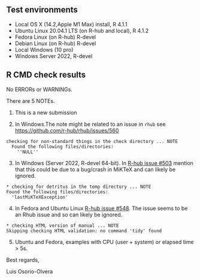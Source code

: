## Test environments

* Local OS X (14.2,Apple M1 Max) install, R 4.1.1
* Ubuntu Linux 20.04.1 LTS (on R-hub and local), R 4.1.2
* Fedora Linux (on R-hub) R-devel
* Debian Linux (on R-hub) R-devel
* Local Windows (10 pro)
* Windows Server 2022, R-devel

## R CMD check results

No ERRORs or WARNINGs. 

There are 5 NOTEs.

1. This is a new submission

2. In Windows.The note might be related to an issue in `rhub` see 
https://github.com/r-hub/rhub/issues/560

```
checking for non-standard things in the check directory ... NOTE
  Found the following files/directories:
    ''NULL''
```

3. In Windows (Server 2022, R-devel 64-bit). In [R-hub issue #503](https://github.com/r-hub/rhub/issues/503) mention that this could be due 
to a bug/crash in MiKTeX and can likely be ignored.

```
* checking for detritus in the temp directory ... NOTE
Found the following files/directories:
  'lastMiKTeXException'
```


4. In Fedora and Ubuntu Linux [R-hub issue #548](https://github.com/r-hub/rhub/issues/548).
   The issue seems to be an Rhub issue and so can likely be ignored. 
```
* checking HTML version of manual ... NOTE
Skipping checking HTML validation: no command 'tidy' found
```

5. Ubuntu and Fedora, examples with CPU (user + system) or elapsed time > 5s.


Best regards,

Luis Osorio-Olvera
